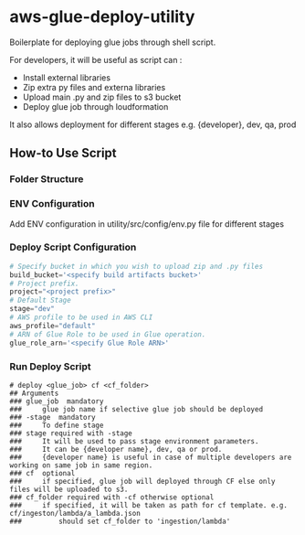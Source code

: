 # aws-glue-deploy-utility
Boilerplate for deploying glue jobs through shell script. 

For developers, it will be useful as script can :
* Install external libraries
* Zip extra py files and externa libraries
* Upload main .py and zip files to s3 bucket
* Deploy glue job through loudformation

It also allows deployment for different stages e.g. {developer}, dev, qa, prod

## How-to Use Script
### Folder Structure 

### ENV Configuration
Add ENV configuration in utility/src/config/env.py file for different stages

### Deploy Script Configuration

```python
# Specify bucket in which you wish to upload zip and .py files
build_bucket='<specify build artifacts bucket>'
# Project prefix. 
project="<project prefix>"
# Default Stage
stage="dev"
# AWS profile to be used in AWS CLI
aws_profile="default"
# ARN of Glue Role to be used in Glue operation.
glue_role_arn='<specify Glue Role ARN>'
```

### Run Deploy Script
```shell
# deploy <glue_job> cf <cf_folder>
## Arguments
### glue_job  mandatory
###     glue job name if selective glue job should be deployed
### -stage  mandatory
###     To define stage
### stage required with -stage
###     It will be used to pass stage environment parameters.
###     It can be {developer name}, dev, qa or prod.
###     {developer name} is useful in case of multiple developers are working on same job in same region.
### cf  optional
###     if specified, glue job will deployed through CF else only files will be uploaded to s3.
### cf_folder required with -cf otherwise optional
###     if specified, it will be taken as path for cf template. e.g. cf/ingeston/lambda/a_lambda.json
###         should set cf_folder to 'ingestion/lambda'
```